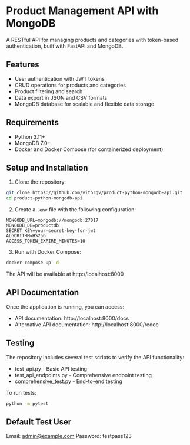 # Product Management API with MongoDB

A RESTful API for managing products and categories with token-based authentication, built with FastAPI and MongoDB.

## Features

- User authentication with JWT tokens
- CRUD operations for products and categories
- Product filtering and search
- Data export in JSON and CSV formats
- MongoDB database for scalable and flexible data storage

## Requirements

- Python 3.11+
- MongoDB 7.0+
- Docker and Docker Compose (for containerized deployment)

## Setup and Installation

1. Clone the repository:
```bash
git clone https://github.com/vitorgv/product-python-mongodb-api.git
cd product-python-mongodb-api
```

2. Create a `.env` file with the following configuration:
```env
MONGODB_URL=mongodb://mongodb:27017
MONGODB_DB=productdb
SECRET_KEY=your-secret-key-for-jwt
ALGORITHM=HS256
ACCESS_TOKEN_EXPIRE_MINUTES=10
```

3. Run with Docker Compose:
```bash
docker-compose up -d
```

The API will be available at http://localhost:8000

## API Documentation

Once the application is running, you can access:
- API documentation: http://localhost:8000/docs
- Alternative API documentation: http://localhost:8000/redoc

## Testing

The repository includes several test scripts to verify the API functionality:
- test_api.py - Basic API testing
- test_api_endpoints.py - Comprehensive endpoint testing
- comprehensive_test.py - End-to-end testing

To run tests:
```bash
python -m pytest
```

## Default Test User

Email: admin@example.com
Password: testpass123